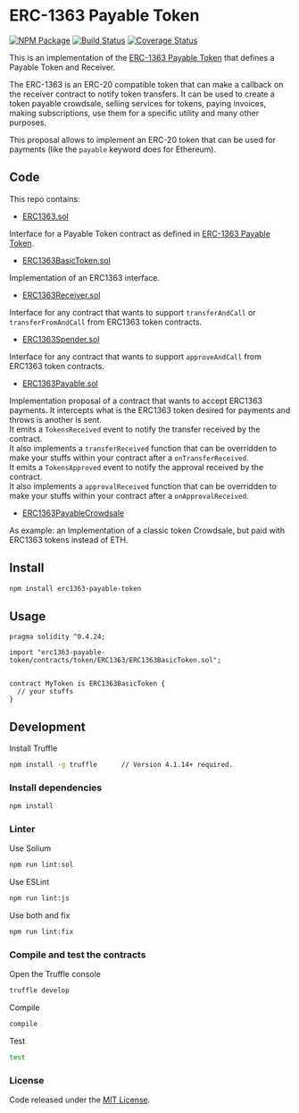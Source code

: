 # ERC-1363 Payable Token

[![NPM Package](https://img.shields.io/npm/v/erc1363-payable-token.svg?style=flat-square)](https://www.npmjs.org/package/erc1363-payable-token) 
[![Build Status](https://travis-ci.org/vittominacori/erc1363-payable-token.svg?branch=master)](https://travis-ci.org/vittominacori/erc1363-payable-token) 
[![Coverage Status](https://coveralls.io/repos/github/vittominacori/erc1363-payable-token/badge.svg?branch=master)](https://coveralls.io/github/vittominacori/erc1363-payable-token?branch=master) 

This is an implementation of the [ERC-1363 Payable Token](https://github.com/ethereum/EIPs/issues/1363) that defines a Payable Token and Receiver.

The ERC-1363 is an ERC-20 compatible token that can make a callback on the receiver contract to notify token transfers.
It can be used to create a token payable crowdsale, selling services for tokens, paying invoices, making subscriptions, use them for a specific utility and many other purposes.

This proposal allows to implement an ERC-20 token that can be used for payments (like the `payable` keyword does for Ethereum). 


## Code


This repo contains:

* [ERC1363.sol](https://github.com/vittominacori/erc1363-payable-token/blob/master/contracts/token/ERC1363/ERC1363.sol)

Interface for a Payable Token contract as defined in [ERC-1363 Payable Token](https://github.com/ethereum/EIPs/issues/1363).

* [ERC1363BasicToken.sol](https://github.com/vittominacori/erc1363-payable-token/blob/master/contracts/token/ERC1363/ERC1363BasicToken.sol)

Implementation of an ERC1363 interface.

* [ERC1363Receiver.sol](https://github.com/vittominacori/erc1363-payable-token/blob/master/contracts/token/ERC1363/ERC1363Receiver.sol)

Interface for any contract that wants to support `transferAndCall` or `transferFromAndCall` from ERC1363 token contracts.

* [ERC1363Spender.sol](https://github.com/vittominacori/erc1363-payable-token/blob/master/contracts/token/ERC1363/ERC1363Spender.sol)

Interface for any contract that wants to support `approveAndCall` from ERC1363 token contracts.

* [ERC1363Payable.sol](https://github.com/vittominacori/erc1363-payable-token/blob/master/contracts/proposals/ERC1363Payable.sol)

Implementation proposal of a contract that wants to accept ERC1363 payments. It intercepts what is the ERC1363 token desired for payments and throws is another is sent.   
It emits a `TokensReceived` event to notify the transfer received by the contract.  
It also implements a `transferReceived` function that can be overridden to make your stuffs within your contract after a `onTransferReceived`.  
It emits a `TokensApproved` event to notify the approval received by the contract.  
It also implements a `approvalReceived` function that can be overridden to make your stuffs within your contract after a `onApprovalReceived`. 

* [ERC1363PayableCrowdsale](https://github.com/vittominacori/erc1363-payable-token/blob/master/contracts/examples/ERC1363PayableCrowdsale.sol)

As example: an Implementation of a classic token Crowdsale, but paid with ERC1363 tokens instead of ETH.


## Install


```bash
npm install erc1363-payable-token
```


## Usage


```solidity
pragma solidity ^0.4.24;

import "erc1363-payable-token/contracts/token/ERC1363/ERC1363BasicToken.sol";


contract MyToken is ERC1363BasicToken {
  // your stuffs
}
```


## Development


Install Truffle

```bash
npm install -g truffle      // Version 4.1.14+ required.
```


### Install dependencies


```bash
npm install
```


### Linter


Use Solium

```bash
npm run lint:sol
```

Use ESLint

```bash
npm run lint:js
```

Use both and fix

```bash
npm run lint:fix
```


### Compile and test the contracts
 

Open the Truffle console

```bash
truffle develop
```

Compile 

```bash
compile 
```

Test

```bash
test
```


### License

Code released under the [MIT License](https://github.com/vittominacori/erc1363-payable-token/blob/master/LICENSE).
